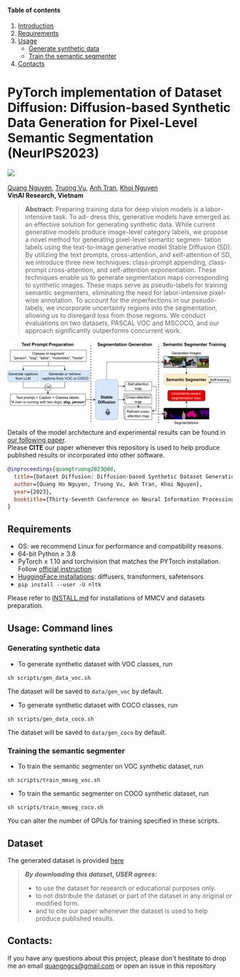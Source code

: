 #### **Table of contents**
1. [Introduction](#pytorch-implementation-of-dataset-diffusion-diffusion-based-synthetic-data-generation-for-pixel-level-semantic-segmentation-neurips2023)
1. [Requirements](#requirements)
2. [Usage](#usage-command-lines)
    * [Generate synthetic data](#generating-synthetic-data)
    * [Train the semantic segmenter](#training-the-semantic-segmenter)
3. [Contacts](#contacts)


# **PyTorch implementation of Dataset Diffusion: Diffusion-based Synthetic Data Generation for Pixel-Level Semantic Segmentation (NeurIPS2023)**
<a href="https://arxiv.org/abs/2309.14303"><img src="https://img.shields.io/badge/arxiv-2309.14303-red?style=for-the-badge"></a>

[Quang Nguyen](https://quang-ngh.github.io/),
[Truong Vu](https://scholar.google.com/citations?user=mTbQ2ZsAAAAJ&hl=vi),
[Anh Tran](https://scholar.google.com/citations?user=FYZ5ODQAAAAJ&hl=en),
[Khoi Nguyen](https://khoinguyen.org)<br>
**VinAI Research, Vietnam**

> **Abstract:** 
Preparing training data for deep vision models is a labor-intensive task. To ad-
dress this, generative models have emerged as an effective solution for generating
synthetic data. While current generative models produce image-level category
labels, we propose a novel method for generating pixel-level semantic segmen-
tation labels using the text-to-image generative model Stable Diffusion (SD). By
utilizing the text prompts, cross-attention, and self-attention of SD, we introduce
three new techniques: class-prompt appending, class-prompt cross-attention, and
self-attention exponentiation. These techniques enable us to generate segmentation
maps corresponding to synthetic images. These maps serve as pseudo-labels for
training semantic segmenters, eliminating the need for labor-intensive pixel-wise
annotation. To account for the imperfections in our pseudo-labels, we incorporate
uncertainty regions into the segmentation, allowing us to disregard loss from those
regions. We conduct evaluations on two datasets, PASCAL VOC and MSCOCO,
and our approach significantly outperforms concurrent work.

![teaser.png](./assets/main_diagram8-1.png)
Details of the model architecture and experimental results can be found in [our following paper](https://arxiv.org/abs/2309.14303).<br>
Please **CITE** our paper whenever this repository is used to help produce published results or incorporated into other software.
```bibtex
@inproceedings{quangtruong2023@dd,
  title={Dataset Diffusion: Diffusion-based Synthetic Dataset Generation for Pixel-Level Semantic Segmentation},
  author={Quang Ho Nguyen, Truong Vu, Anh Tran, Khoi Nguyen},
  year={2023},
  booktitle={Thirty-Seventh Conference on Neural Information Processing Systems},
}
```

## **Requirements**
* OS: we recommend Linux for performance and compatibility reasons.
* 64-bit Python ≥ 3.8
* PyTorch ≥ 1.10 and torchvision that matches the PYTorch installation. Follow [official instruction](https://pytorch.org/get-started/locally/)
* [HuggingFace installations](https://huggingface.co/docs/diffusers/installation): diffusers, transformers, safetensors
* `pip install --user -U nltk`

Please refer to [INSTALL.md](INSTALL.md) for installations of MMCV and datasets preparation.

## **Usage: Command lines**
### **Generating synthetic data**
* To generate synthetic dataset with VOC classes, run 
```shell
sh scripts/gen_data_voc.sh
```
The dataset will be saved to `data/gen_voc` by default.


* To generate synthetic dataset with COCO classes, run 
```shell
sh scripts/gen_data_coco.sh
```
The dataset will be saved to `data/gen_coco` by default.


### **Training the semantic segmenter**
* To train the semantic segmenter on VOC synthetic dataset, run 
```shell
sh scripts/train_mmseg_voc.sh
```

* To train the semantic segmenter on COCO synthetic dataset, run 
```shell
sh scripts/train_mmseg_coco.sh
```

You can alter the number of GPUs for training specified in these scripts.

##  **Dataset**
The generated dataset is provided [here](https://drive.google.com/file/d/1_4-13V9lfwJneMD-jHmg0Igcf6HV8-F_/view?usp=sharing)
> ***By downloading this dataset, USER agrees:***
>   
> * to use the dataset for research or educational purposes only.
> * to not distribute the dataset or part of the dataset in any original or modified form.
> * and to cite our paper whenever the dataset is used to help produce published results.
## **Contacts**:
If you have any questions about this project, please don't hestitate to drop me an email quangngcs@gmail.com or open an issue in this repository
